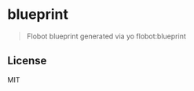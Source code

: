 # blueprint

> Flobot blueprint generated via yo flobot:blueprint

## <a name="license"></a>License



MIT
